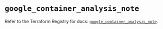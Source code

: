 # `google_container_analysis_note`

Refer to the Terraform Registry for docs: [`google_container_analysis_note`](https://registry.terraform.io/providers/hashicorp/google/6.44.0/docs/resources/container_analysis_note).
